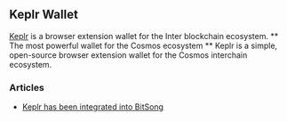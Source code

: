 ## Keplr Wallet

[Keplr](https://keplr.app/) is a browser extension wallet for the Inter blockchain ecosystem. ** The most powerful wallet for the Cosmos ecosystem ** Keplr is a simple, open-source browser extension wallet for the Cosmos interchain ecosystem.

### Articles

- [Keplr has been integrated into BitSong](https://bitsongofficial.medium.com/keplr-has-been-integrated-into-bitsong-74cac39e549d)

